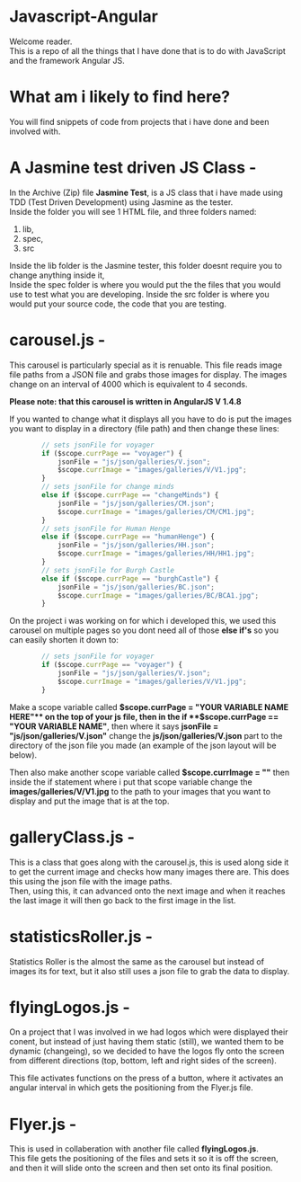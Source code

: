 # Javascript-Angular
Welcome reader.  
This is a repo of all the things that I have done that is to do with JavaScript and the framework Angular JS.  
  
# What am i likely to find here?
You will find snippets of code from projects that i have done and been involved with.  
  
  
# A Jasmine test driven JS Class -  
In the Archive (Zip) file **Jasmine Test**, is a JS class that i have made using TDD (Test Driven Development) using Jasmine as the tester.  
Inside the folder you will see 1 HTML file, and three folders named:
 1. lib, 
 1. spec,
 1. src
 
Inside the lib folder is the Jasmine tester, this folder doesnt require you to change anything inside it,  
Inside the spec folder is where you would put the the files that you would use to test what you are developing.
Inside the src folder is where you would put your source code, the code that you are testing.  
  
# carousel.js -  
This carousel is particularly special as it is renuable. This file reads image file paths from a JSON file and grabs those images
for display. The images change on an interval of 4000 which is equivalent to 4 seconds.  

**Please note: that this carousel is written in AngularJS V 1.4.8**  

If you wanted to change what it displays all you have to do is put the images you want to display in a directory (file path)
and then change these lines:  

```javascript
		// sets jsonFile for voyager
		if ($scope.currPage == "voyager") {
			jsonFile = "js/json/galleries/V.json";
			$scope.currImage = "images/galleries/V/V1.jpg";
		}
		// sets jsonFile for change minds
		else if ($scope.currPage == "changeMinds") {
			jsonFile = "js/json/galleries/CM.json";
			$scope.currImage = "images/galleries/CM/CM1.jpg";
		}
		// sets jsonFile for Human Henge
		else if ($scope.currPage == "humanHenge") {
			jsonFile = "js/json/galleries/HH.json";
			$scope.currImage = "images/galleries/HH/HH1.jpg";
		}
		// sets jsonFile for Burgh Castle
		else if ($scope.currPage == "burghCastle") {
			jsonFile = "js/json/galleries/BC.json";
			$scope.currImage = "images/galleries/BC/BCA1.jpg";
		}
```  
On the project i was working on for which i developed this, we used this carousel on multiple pages so you dont need all of those **else if's** so you can easily shorten it down to:  

```javascript
		// sets jsonFile for voyager
		if ($scope.currPage == "voyager") {
			jsonFile = "js/json/galleries/V.json";
			$scope.currImage = "images/galleries/V/V1.jpg";
		}
```  
Make a scope variable called **$scope.currPage = "YOUR VARIABLE NAME HERE"** on the top of your js file, then in the if **$scope.currPage == "YOUR VARIABLE NAME"**, then where it says **jsonFile = "js/json/galleries/V.json"** change the **js/json/galleries/V.json** part to the directory of the json file you made (an example of the json layout will be below).  

Then also make another scope variable called **$scope.currImage = ""** then inside the if statement where i put that scope variable change the **images/galleries/V/V1.jpg** to the path to your images that you want to display and put the image that is at the top.  

# galleryClass.js -  
This is a class that goes along with the carousel.js, this is used along side it to get the current image and checks how many images there are. This does this using the json file with the image paths.  
Then, using this, it can advanced onto the next image and when it reaches the last image it will then go back to the first image in the list.  
  
# statisticsRoller.js -  
Statistics Roller is the almost the same as the carousel but instead of images its for text, but it also still uses a json file to grab the data to display.  

# flyingLogos.js -  
On a project that I was involved in we had logos which were displayed their conent, but instead of just having them static (still), we wanted them to be dynamic (changeing), so we decided to have the logos fly onto the screen from different directions (top, bottom, left and right sides of the screen).  

This file activates functions on the press of a button, where it activates an angular interval in which gets the positioning from the  Flyer.js file.

# Flyer.js -  
This is used in collaberation with another file called **flyingLogos.js**.  
This file gets the positioning of the files and sets it so it is off the screen, and then it will slide onto the screen and then set onto its final position.





